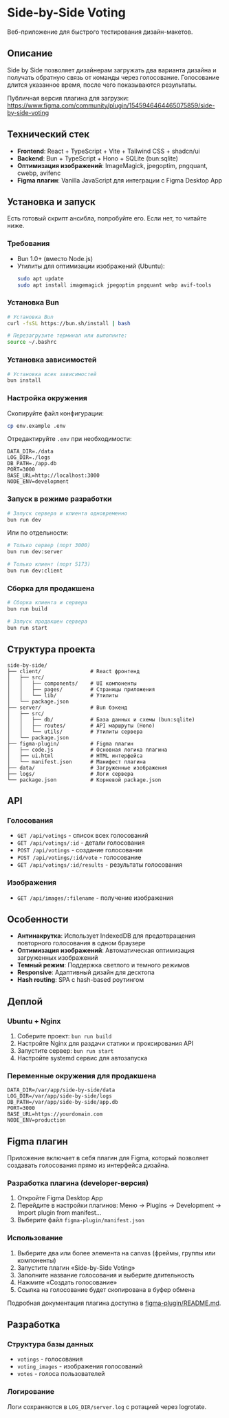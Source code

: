 # Side-by-Side Voting

Веб-приложение для быстрого тестирования дизайн-макетов.

## Описание

Side by Side позволяет дизайнерам загружать два варианта дизайна и получать обратную связь от команды через голосование. Голосование длится указанное время, после чего показываются результаты.

Публичная версия плагина для загрузки: https://www.figma.com/community/plugin/1545946464465075859/side-by-side-voting

## Технический стек

- **Frontend**: React + TypeScript + Vite + Tailwind CSS + shadcn/ui
- **Backend**: Bun + TypeScript + Hono + SQLite (bun:sqlite)
- **Оптимизация изображений**: ImageMagick, jpegoptim, pngquant, cwebp, avifenc
- **Figma плагин**: Vanilla JavaScript для интеграции с Figma Desktop App

## Установка и запуск

Есть готовый скрипт ансибла, попробуйте его. Если нет, то читайте ниже.

### Требования

- Bun 1.0+ (вместо Node.js)
- Утилиты для оптимизации изображений (Ubuntu):
  ```bash
  sudo apt update
  sudo apt install imagemagick jpegoptim pngquant webp avif-tools
  ```

### Установка Bun

```bash
# Установка Bun
curl -fsSL https://bun.sh/install | bash

# Перезагрузите терминал или выполните:
source ~/.bashrc
```

### Установка зависимостей

```bash
# Установка всех зависимостей
bun install
```

### Настройка окружения

Скопируйте файл конфигурации:
```bash
cp env.example .env
```

Отредактируйте `.env` при необходимости:
```env
DATA_DIR=./data
LOG_DIR=./logs
DB_PATH=./app.db
PORT=3000
BASE_URL=http://localhost:3000
NODE_ENV=development
```

### Запуск в режиме разработки

```bash
# Запуск сервера и клиента одновременно
bun run dev
```

Или по отдельности:
```bash
# Только сервер (порт 3000)
bun run dev:server

# Только клиент (порт 5173)
bun run dev:client
```

### Сборка для продакшена

```bash
# Сборка клиента и сервера
bun run build

# Запуск продакшен сервера
bun run start
```

## Структура проекта

```
side-by-side/
├── client/                # React фронтенд
│   ├── src/
│   │   ├── components/    # UI компоненты
│   │   ├── pages/         # Страницы приложения
│   │   └── lib/           # Утилиты
│   └── package.json
├── server/                # Bun бэкенд
│   ├── src/
│   │   ├── db/            # База данных и схемы (bun:sqlite)
│   │   ├── routes/        # API маршруты (Hono)
│   │   └── utils/         # Утилиты сервера
│   └── package.json
├── figma-plugin/          # Figma плагин
│   ├── code.js            # Основная логика плагина
│   ├── ui.html            # HTML интерфейса
│   └── manifest.json      # Манифест плагина
├── data/                  # Загруженные изображения
├── logs/                  # Логи сервера
└── package.json           # Корневой package.json
```

## API

### Голосования

- `GET /api/votings` - список всех голосований
- `GET /api/votings/:id` - детали голосования
- `POST /api/votings` - создание голосования
- `POST /api/votings/:id/vote` - голосование
- `GET /api/votings/:id/results` - результаты голосования

### Изображения

- `GET /api/images/:filename` - получение изображения

## Особенности

- **Антинакрутка**: Использует IndexedDB для предотвращения повторного голосования в одном браузере
- **Оптимизация изображений**: Автоматическая оптимизация загруженных изображений
- **Темный режим**: Поддержка светлого и темного режимов
- **Responsive**: Адаптивный дизайн для десктопа
- **Hash routing**: SPA с hash-based роутингом

## Деплой

### Ubuntu + Nginx

1. Соберите проект: `bun run build`
2. Настройте Nginx для раздачи статики и проксирования API
3. Запустите сервер: `bun run start`
4. Настройте systemd сервис для автозапуска

### Переменные окружения для продакшена

```env
DATA_DIR=/var/app/side-by-side/data
LOG_DIR=/var/app/side-by-side/logs
DB_PATH=/var/app/side-by-side/app.db
PORT=3000
BASE_URL=https://yourdomain.com
NODE_ENV=production
```

## Figma плагин

Приложение включает в себя плагин для Figma, который позволяет создавать голосования прямо из интерфейса дизайна.

### Разработка плагина (developer-версия)

1. Откройте Figma Desktop App
2. Перейдите в настройки плагинов: Меню → Plugins → Development → Import plugin from manifest...
3. Выберите файл `figma-plugin/manifest.json`

### Использование

1. Выберите два или более элемента на canvas (фреймы, группы или компоненты)
2. Запустите плагин «Side-by-Side Voting»
3. Заполните название голосования и выберите длительность
4. Нажмите «Создать голосование»
5. Ссылка на голосование будет скопирована в буфер обмена

Подробная документация плагина доступна в [figma-plugin/README.md](figma-plugin/README.md).

## Разработка

### Структура базы данных

- `votings` - голосования
- `voting_images` - изображения голосований
- `votes` - голоса пользователей

### Логирование

Логи сохраняются в `LOG_DIR/server.log` с ротацией через logrotate.
